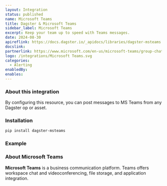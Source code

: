 ```yaml
---
layout: Integration
status: published
name: Microsoft Teams
title: Dagster & Microsoft Teams
sidebar_label: Microsoft Teams
excerpt: Keep your team up to speed with Teams messages.
date: 2024-08-30
apireflink: https://docs.dagster.io/_apidocs/libraries/dagster-msteams
docslink:
partnerlink: https://www.microsoft.com/en-us/microsoft-teams/group-chat-software
logo: /integrations/Microsoft Teams.svg
categories:
  - Alerting
enabledBy:
enables:
---
```


### About this integration

By configuring this resource, you can post messages to MS Teams from any Dagster op or asset.

### Installation

```bash
pip install dagster-msteams
```

### Example

<CodeExample filePath="integrations/microsoft-teams.py" language="python" />

### About Microsoft Teams

**Microsoft Teams** is a business communication platform. Teams offers workspace chat and videoconferencing, file storage, and application integration.

